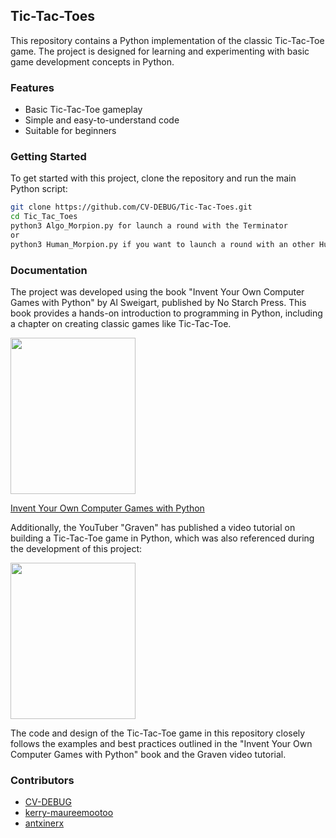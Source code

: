 ## Tic-Tac-Toes

This repository contains a Python implementation of the classic Tic-Tac-Toe game. The project is designed for learning and experimenting with basic game development concepts in Python.

### Features
- Basic Tic-Tac-Toe gameplay
- Simple and easy-to-understand code
- Suitable for beginners

### Getting Started
To get started with this project, clone the repository and run the main Python script:

```bash
git clone https://github.com/CV-DEBUG/Tic-Tac-Toes.git
cd Tic_Tac_Toes
python3 Algo_Morpion.py for launch a round with the Terminator
or
python3 Human_Morpion.py if you want to launch a round with an other Human
```

### Documentation
The project was developed using the book "Invent Your Own Computer Games with Python" by Al Sweigart, published by No Starch Press. This book provides a hands-on introduction to programming in Python, including a chapter on creating classic games like Tic-Tac-Toe.

<img src="https://nostarch.com/sites/default/files/styles/uc_product/public/InventwithPython_cover.png?itok=_1WiSRJH" width="200" height="250">

[Invent Your Own Computer Games with Python](https://nostarch.com/inventwithpython)

Additionally, the YouTuber "Graven" has published a video tutorial on building a Tic-Tac-Toe game in Python, which was also referenced during the development of this project:

<a href="https://www.youtube.com/watch?v=sKEoODtAVUM">
  <img src="https://i.ytimg.com/vi/sKEoODtAVUM/sddefault.jpg" width="200" height="250">
</a>

The code and design of the Tic-Tac-Toe game in this repository closely follows the examples and best practices outlined in the "Invent Your Own Computer Games with Python" book and the Graven video tutorial.

### Contributors
- [CV-DEBUG](https://github.com/CV-DEBUG)
- [kerry-maureemootoo](https://github.com/Lok774)
- [antxinerx](https://github.com/antxinerx)
